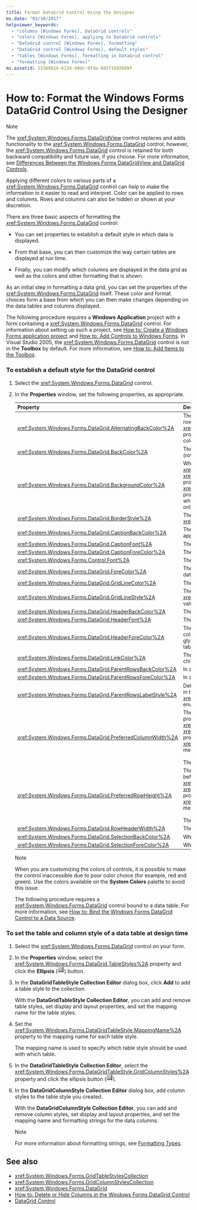 ```yaml
---
title: Format DataGrid Control Using the Designer
ms.date: "03/30/2017"
helpviewer_keywords:
  - "columns [Windows Forms], DataGrid controls"
  - "colors [Windows Forms], applying to DataGrid controls"
  - "DataGrid control [Windows Forms], formatting"
  - "DataGrid control [Windows Forms], default styles"
  - "tables [Windows Forms], formatting in DataGrid control"
  - "formatting [Windows Forms]"
ms.assetid: 533b9814-6124-49dc-9fda-085f1502609f
---
```

# How to: Format the Windows Forms DataGrid Control Using the Designer

> [!NOTE]
> The <xref:System.Windows.Forms.DataGridView> control replaces and adds functionality to the <xref:System.Windows.Forms.DataGrid> control; however, the <xref:System.Windows.Forms.DataGrid> control is retained for both backward compatibility and future use, if you choose. For more information, see [Differences Between the Windows Forms DataGridView and DataGrid Controls](differences-between-the-windows-forms-datagridview-and-datagrid-controls.md).

Applying different colors to various parts of a <xref:System.Windows.Forms.DataGrid> control can help to make the information in it easier to read and interpret. Color can be applied to rows and columns. Rows and columns can also be hidden or shown at your discretion.

There are three basic aspects of formatting the <xref:System.Windows.Forms.DataGrid> control:

- You can set properties to establish a default style in which data is displayed.

- From that base, you can then customize the way certain tables are displayed at run time.

- Finally, you can modify which columns are displayed in the data grid as well as the colors and other formatting that is shown.

As an initial step in formatting a data grid, you can set the properties of the <xref:System.Windows.Forms.DataGrid> itself. These color and format choices form a base from which you can then make changes depending on the data tables and columns displayed.

The following procedure requires a **Windows Application** project with a form containing a <xref:System.Windows.Forms.DataGrid> control. For information about setting up such a project, see [How to: Create a Windows Forms application project](/visualstudio/ide/step-1-create-a-windows-forms-application-project) and [How to: Add Controls to Windows Forms](how-to-add-controls-to-windows-forms.md). In Visual Studio 2005, the <xref:System.Windows.Forms.DataGrid> control is not in the **Toolbox** by default. For more information, see [How to: Add Items to the Toolbox](/previous-versions/visualstudio/visual-studio-2010/ms165355(v=vs.100)).

### To establish a default style for the DataGrid control

1. Select the <xref:System.Windows.Forms.DataGrid> control.

2. In the **Properties** window, set the following properties, as appropriate.

    |Property|Description|
    |--------------|-----------------|
    |<xref:System.Windows.Forms.DataGrid.AlternatingBackColor%2A>|The `BackColor` property defines the color of the even-numbered rows of the grid. When you set the <xref:System.Windows.Forms.DataGrid.AlternatingBackColor%2A> property to a different color, every other row is set to this new color (rows 1, 3, 5, and so on).|
    |<xref:System.Windows.Forms.DataGrid.BackColor%2A>|The background color of the even-numbered rows of the grid (rows 0, 2, 4, 6, and so on).|
    |<xref:System.Windows.Forms.DataGrid.BackgroundColor%2A>|Whereas the <xref:System.Windows.Forms.DataGrid.BackColor%2A> and <xref:System.Windows.Forms.DataGrid.AlternatingBackColor%2A> properties determines the color of rows in the grid, the <xref:System.Windows.Forms.DataGrid.BackgroundColor%2A> property determines the color of the area outside the row area, which is only visible when the grid is scrolled to the bottom, or if only a few rows are contained in the grid.|
    |<xref:System.Windows.Forms.DataGrid.BorderStyle%2A>|The grid's border style, one of the <xref:System.Windows.Forms.BorderStyle> enumeration values.|
    |<xref:System.Windows.Forms.DataGrid.CaptionBackColor%2A>|The background color of the grid's window caption which appears immediately above the grid.|
    |<xref:System.Windows.Forms.DataGrid.CaptionFont%2A>|The font of the caption at the top of the grid.|
    |<xref:System.Windows.Forms.DataGrid.CaptionForeColor%2A>|The background color of the grid's window caption.|
    |<xref:System.Windows.Forms.Control.Font%2A>|The font used to display the text in the grid.|
    |<xref:System.Windows.Forms.DataGrid.ForeColor%2A>|The color of the font displayed by the data in the rows of the data grid.|
    |<xref:System.Windows.Forms.DataGrid.GridLineColor%2A>|The color of the grid lines of the data grid.|
    |<xref:System.Windows.Forms.DataGrid.GridLineStyle%2A>|The style of the lines separating the cells of the grid, one of the <xref:System.Windows.Forms.DataGridLineStyle> enumeration values.|
    |<xref:System.Windows.Forms.DataGrid.HeaderBackColor%2A>|The background color of row and column headers.|
    |<xref:System.Windows.Forms.DataGrid.HeaderFont%2A>|The font used for the column headers.|
    |<xref:System.Windows.Forms.DataGrid.HeaderForeColor%2A>|The foreground color of the grid's column headers, including the column header text and the plus sign (+) and minus sign (-) glyphs that expand and collapse rows when multiple related tables are displayed.|
    |<xref:System.Windows.Forms.DataGrid.LinkColor%2A>|The color of text of all the links in the data grid, including links to child tables, the relation name, and so on.|
    |<xref:System.Windows.Forms.DataGrid.ParentRowsBackColor%2A>|In a child table, this is the background color of the parent rows.|
    |<xref:System.Windows.Forms.DataGrid.ParentRowsForeColor%2A>|In a child table, this is the foreground color of the parent rows.|
    |<xref:System.Windows.Forms.DataGrid.ParentRowsLabelStyle%2A>|Determines whether the table and column names are displayed in the parent row, by means of the <xref:System.Windows.Forms.DataGridParentRowsLabelStyle> enumeration.|
    |<xref:System.Windows.Forms.DataGrid.PreferredColumnWidth%2A>|The default width (in pixels) of columns in the grid. Set this property before resetting the <xref:System.Windows.Forms.DataGrid.DataSource%2A> and <xref:System.Windows.Forms.DataGrid.DataMember%2A> properties (either separately, or through the <xref:System.Windows.Forms.DataGrid.SetDataBinding%2A> method), or the property will have no effect.<br /><br /> The property cannot be set to a value less than 0.|
    |<xref:System.Windows.Forms.DataGrid.PreferredRowHeight%2A>|The row height (in pixels) of rows in the grid. Set this property before resetting the <xref:System.Windows.Forms.DataGrid.DataSource%2A> and <xref:System.Windows.Forms.DataGrid.DataMember%2A> properties (either separately, or through the <xref:System.Windows.Forms.DataGrid.SetDataBinding%2A> method), or the property will have no effect.<br /><br /> The property cannot be set to a value less than 0.|
    |<xref:System.Windows.Forms.DataGrid.RowHeaderWidth%2A>|The width of the row headers of the grid.|
    |<xref:System.Windows.Forms.DataGrid.SelectionBackColor%2A>|When a row or cell is selected, this is the background color.|
    |<xref:System.Windows.Forms.DataGrid.SelectionForeColor%2A>|When a row or cell is selected, this is the foreground color.|

    > [!NOTE]
    > When you are customizing the colors of controls, it is possible to make the control inaccessible due to poor color choice (for example, red and green). Use the colors available on the **System Colors** palette to avoid this issue.

    The following procedure requires a <xref:System.Windows.Forms.DataGrid> control bound to a data table. For more information, see [How to: Bind the Windows Forms DataGrid Control to a Data Source](how-to-bind-the-windows-forms-datagrid-control-to-a-data-source.md).

### To set the table and column style of a data table at design time

1. Select the <xref:System.Windows.Forms.DataGrid> control on your form.

2. In the **Properties** window, select the <xref:System.Windows.Forms.DataGrid.TableStyles%2A> property and click the **Ellipsis** (![The Ellipsis button (...) in the Properties window of Visual Studio.](./media/visual-studio-ellipsis-button.png)) button.

3. In the **DataGridTableStyle Collection Editor** dialog box, click **Add** to add a table style to the collection.

     With the **DataGridTableStyle Collection Editor**, you can add and remove table styles, set display and layout properties, and set the mapping name for the table styles.

4. Set the <xref:System.Windows.Forms.DataGridTableStyle.MappingName%2A> property to the mapping name for each table style.

     The mapping name is used to specify which table style should be used with which table.

5. In the **DataGridTableStyle Collection Editor**, select the <xref:System.Windows.Forms.DataGridTableStyle.GridColumnStyles%2A> property and click the ellipsis button (![The Ellipsis button (...) in the Properties window of Visual Studio.](./media/visual-studio-ellipsis-button.png)).

6. In the **DataGridColumnStyle Collection Editor** dialog box, add column styles to the table style you created.

     With the **DataGridColumnStyle Collection Editor**, you can add and remove column styles, set display and layout properties, and set the mapping name and formatting strings for the data columns.

    > [!NOTE]
    > For more information about formatting strings, see [Formatting Types](/dotnet/standard/base-types/formatting-types).

## See also

- <xref:System.Windows.Forms.GridTableStylesCollection>
- <xref:System.Windows.Forms.GridColumnStylesCollection>
- <xref:System.Windows.Forms.DataGrid>
- [How to: Delete or Hide Columns in the Windows Forms DataGrid Control](how-to-delete-or-hide-columns-in-the-windows-forms-datagrid-control.md)
- [DataGrid Control](datagrid-control-windows-forms.md)
